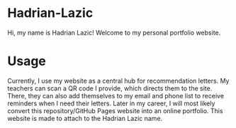 # Hadrian-Lazic
Hi, my name is Hadrian Lazic!
Welcome to my personal portfolio website. 

# Usage
Currently, I use my website as a central hub for recommendation letters. My teachers can scan a QR code I provide, which directs them to the site. There, they can also add themselves to my email and phone list to receive reminders when I need their letters. Later in my career, I will most likely convert this repository/GitHub Pages website into an online portfolio. This website is made to attach to the Hadrian Lazic name.

